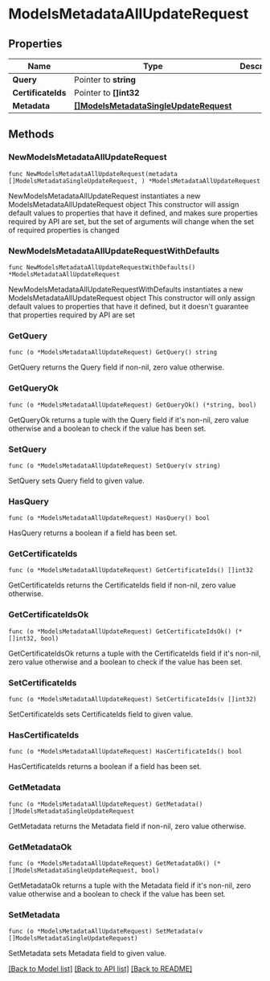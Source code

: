 # ModelsMetadataAllUpdateRequest

## Properties

Name | Type | Description | Notes
------------ | ------------- | ------------- | -------------
**Query** | Pointer to **string** |  | [optional] 
**CertificateIds** | Pointer to **[]int32** |  | [optional] 
**Metadata** | [**[]ModelsMetadataSingleUpdateRequest**](ModelsMetadataSingleUpdateRequest.md) |  | 

## Methods

### NewModelsMetadataAllUpdateRequest

`func NewModelsMetadataAllUpdateRequest(metadata []ModelsMetadataSingleUpdateRequest, ) *ModelsMetadataAllUpdateRequest`

NewModelsMetadataAllUpdateRequest instantiates a new ModelsMetadataAllUpdateRequest object
This constructor will assign default values to properties that have it defined,
and makes sure properties required by API are set, but the set of arguments
will change when the set of required properties is changed

### NewModelsMetadataAllUpdateRequestWithDefaults

`func NewModelsMetadataAllUpdateRequestWithDefaults() *ModelsMetadataAllUpdateRequest`

NewModelsMetadataAllUpdateRequestWithDefaults instantiates a new ModelsMetadataAllUpdateRequest object
This constructor will only assign default values to properties that have it defined,
but it doesn't guarantee that properties required by API are set

### GetQuery

`func (o *ModelsMetadataAllUpdateRequest) GetQuery() string`

GetQuery returns the Query field if non-nil, zero value otherwise.

### GetQueryOk

`func (o *ModelsMetadataAllUpdateRequest) GetQueryOk() (*string, bool)`

GetQueryOk returns a tuple with the Query field if it's non-nil, zero value otherwise
and a boolean to check if the value has been set.

### SetQuery

`func (o *ModelsMetadataAllUpdateRequest) SetQuery(v string)`

SetQuery sets Query field to given value.

### HasQuery

`func (o *ModelsMetadataAllUpdateRequest) HasQuery() bool`

HasQuery returns a boolean if a field has been set.

### GetCertificateIds

`func (o *ModelsMetadataAllUpdateRequest) GetCertificateIds() []int32`

GetCertificateIds returns the CertificateIds field if non-nil, zero value otherwise.

### GetCertificateIdsOk

`func (o *ModelsMetadataAllUpdateRequest) GetCertificateIdsOk() (*[]int32, bool)`

GetCertificateIdsOk returns a tuple with the CertificateIds field if it's non-nil, zero value otherwise
and a boolean to check if the value has been set.

### SetCertificateIds

`func (o *ModelsMetadataAllUpdateRequest) SetCertificateIds(v []int32)`

SetCertificateIds sets CertificateIds field to given value.

### HasCertificateIds

`func (o *ModelsMetadataAllUpdateRequest) HasCertificateIds() bool`

HasCertificateIds returns a boolean if a field has been set.

### GetMetadata

`func (o *ModelsMetadataAllUpdateRequest) GetMetadata() []ModelsMetadataSingleUpdateRequest`

GetMetadata returns the Metadata field if non-nil, zero value otherwise.

### GetMetadataOk

`func (o *ModelsMetadataAllUpdateRequest) GetMetadataOk() (*[]ModelsMetadataSingleUpdateRequest, bool)`

GetMetadataOk returns a tuple with the Metadata field if it's non-nil, zero value otherwise
and a boolean to check if the value has been set.

### SetMetadata

`func (o *ModelsMetadataAllUpdateRequest) SetMetadata(v []ModelsMetadataSingleUpdateRequest)`

SetMetadata sets Metadata field to given value.



[[Back to Model list]](../README.md#documentation-for-models) [[Back to API list]](../README.md#documentation-for-api-endpoints) [[Back to README]](../README.md)


